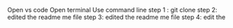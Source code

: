 Open vs code
Open terminal
Use command line
step 1 : git clone
step 2: edited the readme me file
step 3: edited the readme me file
step 4: edit the
